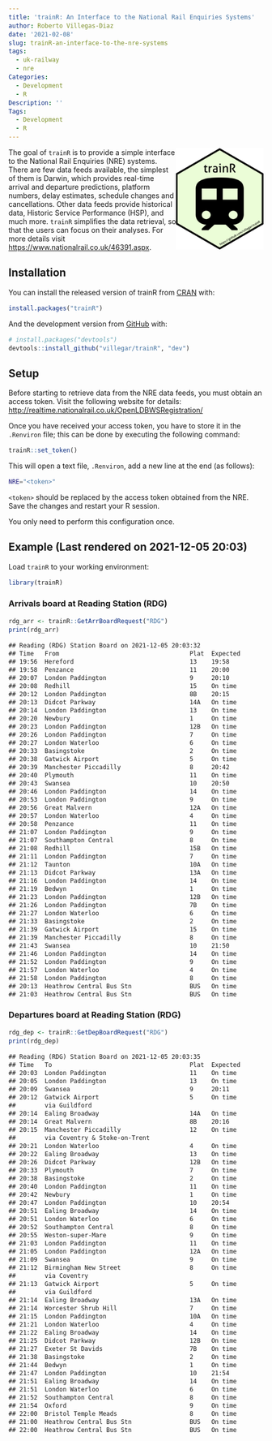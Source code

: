 ```yaml
---
title: 'trainR: An Interface to the National Rail Enquiries Systems'
author: Roberto Villegas-Diaz
date: '2021-02-08'
slug: trainR-an-interface-to-the-nre-systems
tags:
  - uk-railway
  - nre
Categories:
  - Development
  - R
Description: ''
Tags:
  - Development
  - R
---
```


<img src="https://raw.githubusercontent.com/villegar/trainR/main/inst/images/logo.png" alt="logo" align="right" height=200px/>

The goal of `trainR` is to provide a simple interface to the 
National Rail Enquiries (NRE) systems. There are few data feeds 
available, the simplest of them is Darwin, which provides real-time 
arrival and departure predictions, platform numbers, delay estimates, 
schedule changes and cancellations. Other data feeds provide historical 
data, Historic Service Performance (HSP), and much more. `trainR` 
simplifies the data retrieval, so that the users can focus on their 
analyses. For more details visit 
https://www.nationalrail.co.uk/46391.aspx.

## Installation

You can install the released version of trainR from [CRAN](https://CRAN.R-project.org) with:

``` r
install.packages("trainR")
```

And the development version from [GitHub](https://github.com/) with:

``` r
# install.packages("devtools")
devtools::install_github("villegar/trainR", "dev")
```

## Setup
Before starting to retrieve data from the NRE data feeds, you must obtain an access token. 
Visit the following website for details: http://realtime.nationalrail.co.uk/OpenLDBWSRegistration/

Once you have received your access token, you have to store it in the `.Renviron` file; this can be 
done by executing the following command:


```r
trainR::set_token()
```

This will open a text file, `.Renviron`, add a new line at the end (as follows):

```bash
NRE="<token>"
```

`<token>` should be replaced by the access token obtained from the NRE. Save the changes and restart 
your R session.

You only need to perform this configuration once.

## Example (Last rendered on 2021-12-05 20:03)

Load `trainR` to your working environment:

```r
library(trainR)
```

### Arrivals board at Reading Station (RDG)


```r
rdg_arr <- trainR::GetArrBoardRequest("RDG")
print(rdg_arr)
```

```
## Reading (RDG) Station Board on 2021-12-05 20:03:32
## Time   From                                    Plat  Expected
## 19:56  Hereford                                13    19:58
## 19:58  Penzance                                11    20:00
## 20:07  London Paddington                       9     20:10
## 20:08  Redhill                                 15    On time
## 20:12  London Paddington                       8B    20:15
## 20:13  Didcot Parkway                          14A   On time
## 20:14  London Paddington                       13    On time
## 20:20  Newbury                                 1     On time
## 20:23  London Paddington                       12B   On time
## 20:26  London Paddington                       7     On time
## 20:27  London Waterloo                         6     On time
## 20:33  Basingstoke                             2     On time
## 20:38  Gatwick Airport                         5     On time
## 20:39  Manchester Piccadilly                   8     20:42
## 20:40  Plymouth                                11    On time
## 20:43  Swansea                                 10    20:50
## 20:46  London Paddington                       14    On time
## 20:53  London Paddington                       9     On time
## 20:56  Great Malvern                           12A   On time
## 20:57  London Waterloo                         4     On time
## 20:58  Penzance                                11    On time
## 21:07  London Paddington                       9     On time
## 21:07  Southampton Central                     8     On time
## 21:08  Redhill                                 15B   On time
## 21:11  London Paddington                       7     On time
## 21:12  Taunton                                 10A   On time
## 21:13  Didcot Parkway                          13A   On time
## 21:16  London Paddington                       14    On time
## 21:19  Bedwyn                                  1     On time
## 21:23  London Paddington                       12B   On time
## 21:26  London Paddington                       7B    On time
## 21:27  London Waterloo                         6     On time
## 21:33  Basingstoke                             2     On time
## 21:39  Gatwick Airport                         15    On time
## 21:39  Manchester Piccadilly                   8     On time
## 21:43  Swansea                                 10    21:50
## 21:46  London Paddington                       14    On time
## 21:52  London Paddington                       9     On time
## 21:57  London Waterloo                         4     On time
## 21:58  London Paddington                       8     On time
## 20:13  Heathrow Central Bus Stn                BUS   On time
## 21:03  Heathrow Central Bus Stn                BUS   On time
```

### Departures board at Reading Station (RDG)


```r
rdg_dep <- trainR::GetDepBoardRequest("RDG")
print(rdg_dep)
```

```
## Reading (RDG) Station Board on 2021-12-05 20:03:35
## Time   To                                      Plat  Expected
## 20:03  London Paddington                       11    On time
## 20:05  London Paddington                       13    On time
## 20:09  Swansea                                 9     20:11
## 20:12  Gatwick Airport                         5     On time
##        via Guildford                           
## 20:14  Ealing Broadway                         14A   On time
## 20:14  Great Malvern                           8B    20:16
## 20:15  Manchester Piccadilly                   12    On time
##        via Coventry & Stoke-on-Trent           
## 20:21  London Waterloo                         4     On time
## 20:22  Ealing Broadway                         13    On time
## 20:26  Didcot Parkway                          12B   On time
## 20:33  Plymouth                                7     On time
## 20:38  Basingstoke                             2     On time
## 20:40  London Paddington                       11    On time
## 20:42  Newbury                                 1     On time
## 20:47  London Paddington                       10    20:54
## 20:51  Ealing Broadway                         14    On time
## 20:51  London Waterloo                         6     On time
## 20:52  Southampton Central                     8     On time
## 20:55  Weston-super-Mare                       9     On time
## 21:03  London Paddington                       11    On time
## 21:05  London Paddington                       12A   On time
## 21:09  Swansea                                 9     On time
## 21:12  Birmingham New Street                   8     On time
##        via Coventry                            
## 21:13  Gatwick Airport                         5     On time
##        via Guildford                           
## 21:14  Ealing Broadway                         13A   On time
## 21:14  Worcester Shrub Hill                    7     On time
## 21:15  London Paddington                       10A   On time
## 21:21  London Waterloo                         4     On time
## 21:22  Ealing Broadway                         14    On time
## 21:25  Didcot Parkway                          12B   On time
## 21:27  Exeter St Davids                        7B    On time
## 21:38  Basingstoke                             2     On time
## 21:44  Bedwyn                                  1     On time
## 21:47  London Paddington                       10    21:54
## 21:51  Ealing Broadway                         14    On time
## 21:51  London Waterloo                         6     On time
## 21:52  Southampton Central                     8     On time
## 21:54  Oxford                                  9     On time
## 22:00  Bristol Temple Meads                    8     On time
## 21:00  Heathrow Central Bus Stn                BUS   On time
## 22:00  Heathrow Central Bus Stn                BUS   On time
```
